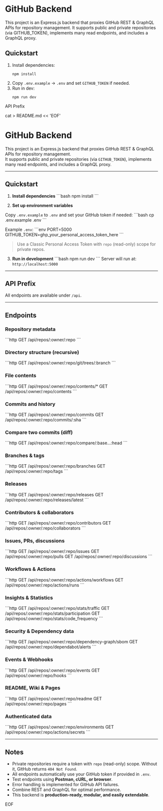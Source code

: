  # GitHub Backend  

This project is an Express.js backend   that proxies GitHub REST & GraphQL APIs for repository management.
It supports public and private repositories (via GITHUB_TOKEN), implements many read endpoints, and includes a GraphQL proxy.

## Quickstart
1. Install dependencies:
   ```
   npm install
   ```
2. Copy `.env.example` -> `.env` and set `GITHUB_TOKEN` if needed.
3. Run in dev:
   ```
   npm run dev
   ```
API Prefix

cat > README.md << 'EOF'
# GitHub Backend  

This project is an Express.js backend   that proxies GitHub REST & GraphQL APIs for repository management.  
It supports public and private repositories (via `GITHUB_TOKEN`), implements many read endpoints, and includes a GraphQL proxy.

---

## Quickstart

1. **Install dependencies**
\`\`\`bash
npm install
\`\`\`

2. **Set up environment variables**

Copy `.env.example` to `.env` and set your GitHub token if needed:
\`\`\`bash
cp .env.example .env
\`\`\`

Example `.env`:
\`\`\`env
PORT=5000
GITHUB_TOKEN=ghp_your_personal_access_token_here
\`\`\`
> Use a Classic Personal Access Token with `repo` (read-only) scope for private repos.

3. **Run in development**
\`\`\`bash
npm run dev
\`\`\`
Server will run at: `http://localhost:5000`

---

## API Prefix

All endpoints are available under `/api`.

---

## Endpoints

### Repository metadata
\`\`\`http
GET /api/repos/:owner/:repo
\`\`\`

### Directory structure (recursive)
\`\`\`http
GET /api/repos/:owner/:repo/git/trees/:branch
\`\`\`

### File contents
\`\`\`http
GET /api/repos/:owner/:repo/contents/*
GET /api/repos/:owner/:repo/contents
\`\`\`

### Commits and history
\`\`\`http
GET /api/repos/:owner/:repo/commits
GET /api/repos/:owner/:repo/commits/:sha
\`\`\`

### Compare two commits (diff)
\`\`\`http
GET /api/repos/:owner/:repo/compare/:base...:head
\`\`\`

### Branches & tags
\`\`\`http
GET /api/repos/:owner/:repo/branches
GET /api/repos/:owner/:repo/tags
\`\`\`

### Releases
\`\`\`http
GET /api/repos/:owner/:repo/releases
GET /api/repos/:owner/:repo/releases/latest
\`\`\`

### Contributors & collaborators
\`\`\`http
GET /api/repos/:owner/:repo/contributors
GET /api/repos/:owner/:repo/collaborators
\`\`\`

### Issues, PRs, discussions
\`\`\`http
GET /api/repos/:owner/:repo/issues
GET /api/repos/:owner/:repo/pulls
GET /api/repos/:owner/:repo/discussions
\`\`\`

### Workflows & Actions
\`\`\`http
GET /api/repos/:owner/:repo/actions/workflows
GET /api/repos/:owner/:repo/actions/runs
\`\`\`

### Insights & Statistics
\`\`\`http
GET /api/repos/:owner/:repo/stats/traffic
GET /api/repos/:owner/:repo/stats/participation
GET /api/repos/:owner/:repo/stats/code_frequency
\`\`\`

### Security & Dependency data
\`\`\`http
GET /api/repos/:owner/:repo/dependency-graph/sbom
GET /api/repos/:owner/:repo/dependabot/alerts
\`\`\`

### Events & Webhooks
\`\`\`http
GET /api/repos/:owner/:repo/events
GET /api/repos/:owner/:repo/hooks
\`\`\`

### README, Wiki & Pages
\`\`\`http
GET /api/repos/:owner/:repo/readme
GET /api/repos/:owner/:repo/pages
\`\`\`

### Authenticated data
\`\`\`http
GET /api/repos/:owner/:repo/environments
GET /api/repos/:owner/:repo/actions/secrets
\`\`\`



---

## Notes

- Private repositories require a token with `repo` (read-only) scope. Without it, GitHub returns `404 Not Found`.  
- All endpoints automatically use your GitHub token if provided in `.env`.  
- Test endpoints using **Postman, cURL, or browser**.  
- Error handling is implemented for GitHub API failures.  
- Combine REST and GraphQL for optimal performance.  
- This backend is **production-ready, modular, and easily extendable**.

EOF

